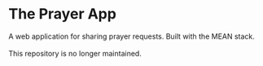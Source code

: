 # The Prayer App
A web application for sharing prayer requests. Built with the MEAN stack. 
<br/><br/>
This repository is no longer maintained.
